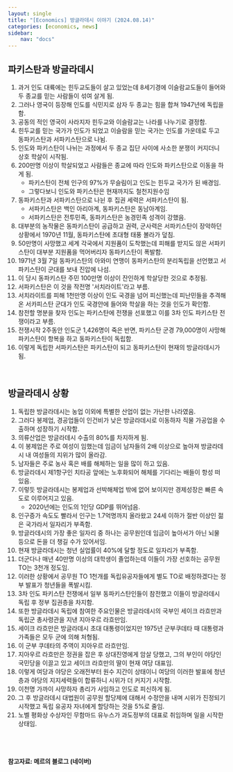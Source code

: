 ```yaml
---
layout: single
title: "[Economics] 방글라데시 이야기 (2024.08.14)"
categories: [economics, news]
sidebar:
    nav: "docs"
---
```


## 파키스탄과 방글라데시
1. 과거 인도 대륙에는 힌두교도들이 살고 있었는데 8세기경에 이슬람교도들이 들어와 두 종교를 믿는 사람들이 섞여 살게 됨.
1. 그러나 영국이 등장해 인도를 식민지로 삼자 두 종교는 힘을 합쳐 1947년에 독립을 함.
1. 공동의 적인 영국이 사라지자 힌두교와 이슬람교는 나라를 나누기로 결정함.
1. 힌두교를 믿는 국가가 인도가 되었고 이슬람을 믿는 국가는 인도를 가운데로 두고 동파키스탄과 서파키스탄으로 나뉨.
1. 인도와 파키스탄이 나뉘는 과정에서 두 종교 집단 사이에 사소한 분쟁이 커지더니 상호 학살이 시작됨.
1. 200만명 이상이 학살되었고 사람들은 종교에 따라 인도와 파키스탄으로 이동을 하게 됨.
    - 파키스탄이 전체 인구의 97%가 무슬림이고 인도는 힌두교 국가가 된 배경임.
    - 그렇다보니 인도와 파키스탄은 현재까지도 철천지원수임
1. 동파키스탄과 서파키스탄으로 나뉜 후 집권 세력은 서파키스탄이 됨.
    - 서파키스탄은 백인 아리아계, 동파키스탄은 동남아계임.
    - 서파키스탄은 전투민족, 동파키스탄은 농경민족 성격이 강했음.
1. 대부분의 농작물은 동파키스탄이 공급하고 권력, 군사력은 서파키스탄이 장악하던 상황에서 1970년 11월, 동파키스탄에 초대형 태풍 볼라가 덮침.
1. 50만명이 사망했고 세계 각국에서 지원품이 도착했는데 피해를 받지도 않은 서파키스탄이 대부분 지원품을 먹어버리자 동파키스탄이 폭발함.
1. 1971년 3월 7일 동파키스탄의 아와미 연맹이 동파키스탄의 분리독립을 선언했고 서파키스탄이 군대를 보내 진압에 나섬.
1. 이 당시 동파키스탄 주민 100만명 이상이 잔인하게 학살당한 것으로 추정됨.
1. 서파키스탄은 이 것을 작전명 '서치라이트'라고 부름.
1. 서치라이트를 피해 1천만명 이상이 인도 국경을 넘어 피신했는데 피난민들을 추격해온 서카피스탄 군대가 인도 국경안에 들어와 학살을 하는 것을 인도가 확인함.
1. 참전할 명분을 찾자 인도는 파키스탄에 전쟁을 선포했고 이를 3차 인도 파키스탄 전쟁이라고 부름.
1. 전쟁시작 2주동안 인도군 1,426명이 죽은 반면, 파키스탄 군경 79,000명이 사망해 파키스탄이 항복을 하고 동파키스탄이 독립함.
1. 이렇게 독립한 서파키스탄은 파키스탄이 되고 동파키스탄이 현재의 방글라데시가 됨.

<br/>

## 방글라데시 상황
1. 독립한 방글라데시는 농업 이외에 특별한 산업이 없는 가난한 나라였음.
1. 그러다 봉제업, 경공업들이 인건비가 낮은 방글라데시로 이동하자 직물 가공업을 수출하며 성장하기 시작함.
1. 의류산업은 방글라데시 수출의 80%를 차지하게 됨.
1. 이 봉제업은 주로 여성이 임했는데 임금이 남자들의 2배 이상으로 높아져 방글라데시 내 여성들의 지위가 많이 올라감.
1. 남자들은 주로 농사 혹은 배를 해체하는 일을 많이 하고 있음.
1. 방글라데시 제1항구인 치타공 앞에는 노후화되어 해체를 기다리는 배들이 항성 떠 있음.
1. 이렇듯 방글라데시는 봉제업과 선박해체업 밖에 없어 보이지만 경제성장은 빠른 속도로 이루어지고 있음.
    - 2020년에는 인도의 1인당 GDP를 뛰어넘음.
1. 인구증가 속도도 빨라서 인구는 1.7억명까지 올라왔고 24세 이하가 절반 이상인 젊은 국가라서 일자리가 부족함.
1. 방글라데시의 가장 좋은 일자리 중 하나는 공무원인데 임금이 높아서가 아닌 뇌물 등으로 돈을 더 챙길 수가 있어서임.
1. 현재 방글라데시는 청년 실업률이 40%에 달할 정도로 일자리가 부족함.
1. 더군다나 매년 40만명 이상의 대학생이 졸업하는데 이들이 가장 선호하는 공무원 TO는 3천개 정도임.
1. 이러한 상황에서 공무원 TO 1천개를 독립유공자들에게 별도 TO로 배정하겠다는 정부 발표가 청년들을 폭발시킴.
1. 3차 인도 파키스탄 전쟁에서 일부 동파키스탄인들이 참전했고 이들이 방글라데시 독립 후 정부 집권층을 차지함.
1. 또한 방글라데시 독립에 참여한 주요인물은 방글라데시의 국부인 세이크 라흐만과 독립군 총사령관을 지낸 지아우르 라흐만임.
1. 세이크 라흐만은 방글라데시 초대 대통령이었지만 1975년 군부쿠데타 때 대통령과 가족들은 모두 군에 의해 처형됨.
1. 이 군부 쿠데타의 주역이 지아우르 라흐만임.
1. 지아우르 라흐만은 정권을 잡은 후 상대진영에게 암살 당했고, 그의 부인이 야당인 국민당을 이끌고 있고 세이크 라흐만의 딸이 현재 여당 대표임.
1. 이렇게 여당과 야당은 오래전부터 원수 지간이 상태이니 여당의 이러한 발표에 청년층과 야당의 지지세력들이 합류하니 시위가 더 커지기 시작함.
1. 이천명 가까이 사망하자 총리가 사임하고 인도로 피신하게 됨.
1. 그 후 방글라데시 대법원이 공무원 할당제에 대해서 수정안을 내며 시위가 진정되기 시작했고 독립 유공자 자녀에게 할당하는 것을 5%로 줄임.
1. 노벨 평화상 수상자인 무함마드 유누스가 과도정부의 대표로 취임하며 일을 시작한 상태임.


<br/>
<br/>

#### 참고자료: 메르의 블로그 (네이버) 